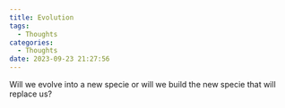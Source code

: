 ```yaml
---
title: Evolution
tags:
  - Thoughts
categories:
  - Thoughts
date: 2023-09-23 21:27:56
---
```


Will we evolve into a new specie or will we build the new specie that will replace us?